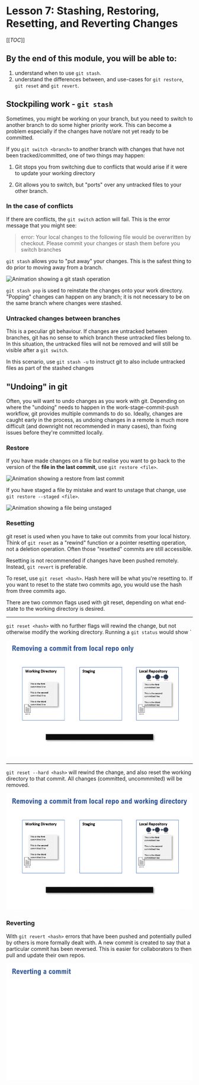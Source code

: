 # Lesson 7: Stashing, Restoring, Resetting, and Reverting Changes

[[_TOC_]]

## By the end of this module, you will be able to:
1. understand when to use `git stash`.
3. understand the differences between, and use-cases for `git restore`, `git reset` and `git revert`.


## Stockpiling work - `git stash`

Sometimes, you might be working on your branch, but you need to switch to another branch to do some higher priority work. This can become a problem especially if the changes have not/are not yet ready to be committed.

If you `git switch <branch>` to another branch with changes that have not been tracked/committed, one of two things may happen:

1. Git stops you from switching due to conflicts that would arise if it were to update your working directory

2. Git allows you to switch, but "ports" over any untracked files to your other branch.


### In the case of conflicts

If there are conflicts, the `git switch` action will fail. This is the error message that you might see: 

>error: Your local changes to the following file would be overwritten by checkout. Please commit your changes or stash them before you switch branches
>

`git stash` allows you to "put away" your changes. This is the safest thing to do prior to moving away from a branch.

![Animation showing a git stash operation](assets/00_git_stash.gif)


`git stash pop` is used to reinstate the changes onto your work directory. "Popping" changes can happen on any branch; it is not necessary to be on the same branch where changes were stashed.

### Untracked changes between branches

This is a peculiar git behaviour. If changes are untracked between branches, git has no sense to which branch these untracked files belong to. In this situation, the untracked files will not be removed and will still be visible after a `git switch`.

In this scenario, use `git stash -u` to instruct git to also include untracked files as part of the stashed changes

## "Undoing" in git

Often, you will want to undo changes as you work with git. Depending on where the "undoing" needs to happen in the work-stage-commit-push workflow, git provides multiple commands to do so. Ideally, changes are caught early in the process, as undoing changes in a remote is much more difficult (and downright not recommended in many cases), than fixing issues before they're committed locally.


### Restore

If you have made changes on a file but realise you want to go back to the version of the **file in the last commit**, use `git restore <file>`.

![Animation showing a restore from last commit](assets/01_restore_last_commit.gif)


If you have staged a file by mistake and want to unstage that change, use `git restore --staged <file>`.

![Animation showing a file being unstaged](assets/02_unstage_changes.gif)


### Resetting

git reset is used when you have to take out commits from your local history. Think of `git reset` as a "rewind" function or a pointer resetting operation, not a deletion operation. Often those "resetted" commits are still accessible.

Resetting is not recommended if changes have been pushed remotely. Instead, `git revert` is preferable.


To reset, use `git reset <hash>`. Hash here will be what you're resetting to. If you want to reset to the state two commits ago, you would use the hash from three commits ago. 

There are two common flags used with git reset, depending on what end-state to the working directory is desired.

---

`git reset <hash>` with no further flags will rewind the change, but not otherwise modify the working directory. Running a `git status` would show `

![Animation showing a git reset](assets/03_git_reset.gif)

---

`git reset --hard <hash>` will rewind the change, and also reset the working directory to that commit. All changes (committed, uncommmited) will be removed.


![Animation showing a git reset](assets/04_git_reset_hard.gif)


### Reverting

With `git revert <hash>` errors that have been pushed and potentially pulled by others is more formally dealt with.  A new commit is created to say that a particular commit has been reversed. This is easier for collaborators to then pull and update their own repos.

![Animation showing a git revert](assets/05_git_revert.gif)